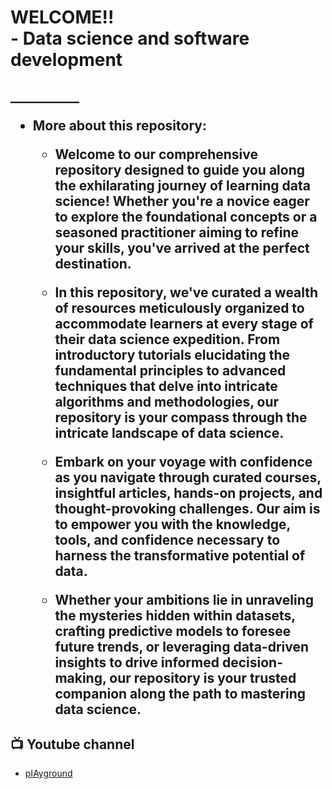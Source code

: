 <h1> WELCOME!! <br/>
- <b> Data science and software development</b>

  <h2> ___________ <br/>
  
- <b>More about this repository: </b>

  - Welcome to our comprehensive repository designed to guide you along the exhilarating journey of learning data science! Whether you're a novice eager to explore the foundational concepts or a seasoned practitioner aiming to refine your skills, you've arrived at the perfect destination.
  
  - In this repository, we've curated a wealth of resources meticulously organized to accommodate learners at every stage of their data science expedition. From introductory tutorials elucidating the fundamental principles to advanced techniques that delve into intricate algorithms and methodologies, our repository is your compass through the intricate landscape of data science.
  
  - Embark on your voyage with confidence as you navigate through curated courses, insightful articles, hands-on projects, and thought-provoking challenges. Our aim is to empower you with the knowledge, tools, and confidence necessary to harness the transformative potential of data.
  
  - Whether your ambitions lie in unraveling the mysteries hidden within datasets, crafting predictive models to foresee future trends, or leveraging data-driven insights to drive informed decision-making, our repository is your trusted companion along the path to mastering data science. 
    

  

<h2>📺 Youtube channel</h2>

- [pIAyground](https://www.youtube.com/channel/UC--PeQns1PR4K6dm3lq-CMw)
